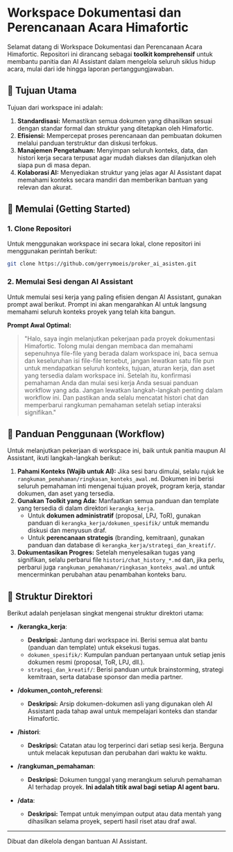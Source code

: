 # Workspace Dokumentasi dan Perencanaan Acara Himafortic

Selamat datang di Workspace Dokumentasi dan Perencanaan Acara Himafortic. Repositori ini dirancang sebagai **toolkit komprehensif** untuk membantu panitia dan AI Assistant dalam mengelola seluruh siklus hidup acara, mulai dari ide hingga laporan pertanggungjawaban.

## 🎯 Tujuan Utama

Tujuan dari workspace ini adalah:
1.  **Standardisasi:** Memastikan semua dokumen yang dihasilkan sesuai dengan standar formal dan struktur yang ditetapkan oleh Himafortic.
2.  **Efisiensi:** Mempercepat proses perencanaan dan pembuatan dokumen melalui panduan terstruktur dan diskusi terfokus.
3.  **Manajemen Pengetahuan:** Menyimpan seluruh konteks, data, dan histori kerja secara terpusat agar mudah diakses dan dilanjutkan oleh siapa pun di masa depan.
4.  **Kolaborasi AI:** Menyediakan struktur yang jelas agar AI Assistant dapat memahami konteks secara mandiri dan memberikan bantuan yang relevan dan akurat.

## 🚀 Memulai (Getting Started)

### 1. Clone Repositori

Untuk menggunakan workspace ini secara lokal, clone repositori ini menggunakan perintah berikut:

```bash
git clone https://github.com/gerrymoeis/proker_ai_asisten.git
```

### 2. Memulai Sesi dengan AI Assistant

Untuk memulai sesi kerja yang paling efisien dengan AI Assistant, gunakan prompt awal berikut. Prompt ini akan mengarahkan AI untuk langsung memahami seluruh konteks proyek yang telah kita bangun.

**Prompt Awal Optimal:**
> "Halo, saya ingin melanjutkan pekerjaan pada proyek dokumentasi Himafortic. Tolong mulai dengan membaca dan memahami sepenuhnya file-file yang berada dalam workspace ini, baca semua dan keseluruhan isi file-file tersebut, jangan lewatkan satu file pun untuk mendapatkan seluruh konteks, tujuan, aturan kerja, dan aset yang tersedia dalam workspace ini. Setelah itu, konfirmasi pemahaman Anda dan mulai sesi kerja Anda sesuai panduan workflow yang ada. Jangan lewatkan langkah-langkah penting dalam workflow ini. Dan pastikan anda selalu mencatat histori chat dan memperbarui rangkuman pemahaman setelah setiap interaksi signifikan."

## 📖 Panduan Penggunaan (Workflow)

Untuk melanjutkan pekerjaan di workspace ini, baik untuk panitia maupun AI Assistant, ikuti langkah-langkah berikut:

1.  **Pahami Konteks (Wajib untuk AI):** Jika sesi baru dimulai, selalu rujuk ke `rangkuman_pemahaman/ringkasan_konteks_awal.md`. Dokumen ini berisi seluruh pemahaman inti mengenai tujuan proyek, program kerja, standar dokumen, dan aset yang tersedia.
2.  **Gunakan Toolkit yang Ada:** Manfaatkan semua panduan dan template yang tersedia di dalam direktori `kerangka_kerja`.
    - Untuk **dokumen administratif** (proposal, LPJ, ToR), gunakan panduan di `kerangka_kerja/dokumen_spesifik/` untuk memandu diskusi dan menyusun draf.
    - Untuk **perencanaan strategis** (branding, kemitraan), gunakan panduan dan database di `kerangka_kerja/strategi_dan_kreatif/`.
3.  **Dokumentasikan Progres:** Setelah menyelesaikan tugas yang signifikan, selalu perbarui file `histori/chat_history_*.md` dan, jika perlu, perbarui juga `rangkuman_pemahaman/ringkasan_konteks_awal.md` untuk mencerminkan perubahan atau penambahan konteks baru.

## 📂 Struktur Direktori

Berikut adalah penjelasan singkat mengenai struktur direktori utama:

-   **/kerangka_kerja**:
    -   **Deskripsi:** Jantung dari workspace ini. Berisi semua alat bantu (panduan dan template) untuk eksekusi tugas.
    -   `dokumen_spesifik/`: Kumpulan panduan pertanyaan untuk setiap jenis dokumen resmi (proposal, ToR, LPJ, dll.).
    -   `strategi_dan_kreatif/`: Berisi panduan untuk brainstorming, strategi kemitraan, serta database sponsor dan media partner.

-   **/dokumen_contoh_referensi**:
    -   **Deskripsi:** Arsip dokumen-dokumen asli yang digunakan oleh AI Assistant pada tahap awal untuk mempelajari konteks dan standar Himafortic.

-   **/histori**:
    -   **Deskripsi:** Catatan atau log terperinci dari setiap sesi kerja. Berguna untuk melacak keputusan dan perubahan dari waktu ke waktu.

-   **/rangkuman_pemahaman**:
    -   **Deskripsi:** Dokumen tunggal yang merangkum seluruh pemahaman AI terhadap proyek. **Ini adalah titik awal bagi setiap AI agent baru.**

-   **/data**:
    -   **Deskripsi:** Tempat untuk menyimpan output atau data mentah yang dihasilkan selama proyek, seperti hasil riset atau draf awal.

---
Dibuat dan dikelola dengan bantuan AI Assistant.
